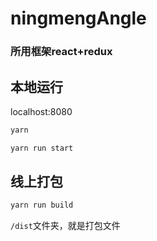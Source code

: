 # ningmengAngle

### 所用框架react+redux

## 本地运行

localhost:8080

```bash
yarn
```

```bash
yarn run start
```

## 线上打包

```bash
yarn run build
```

`/dist`文件夹，就是打包文件

